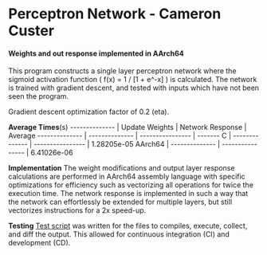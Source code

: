 # Perceptron Network - Cameron Custer #
#### Weights and out response implemented in AArch64 ####
This program constructs a single layer perceptron network where the sigmoid
activation function ( f(x) = 1 / [1 + e^-x] ) is calculated. The network is
trained with gradient descent, and tested with inputs which have not been seen
the program.

Gradient descent optimization factor of 0.2 (eta).

**Average Times**(s)
-------------- | Update Weights | Network Response | Average
-------------- | -------------- | ---------------- | -------
C              | -------------- | ---------------- | 1.28205e-05
AArch64        | -------------- | ---------------- | 6.41026e-06


**Implementation**
The weight modifications and output layer response calculations are performed in
AArch64 assembly language with specific optimizations for efficiency such as
vectorizing all operations for twice the execution time. The network response is
implemented in such a way that the network can effortlessly be extended for
multiple layers, but still vectorizes instructions for a 2x speed-up.

**Testing**
[Test script](testrun.sh) was written for the files to compiles, execute,
collect, and diff the output. This allowed for continuous integration (CI) and
development (CD).
